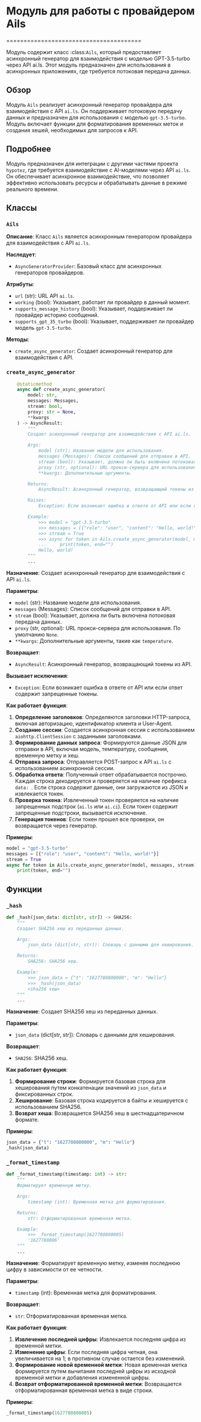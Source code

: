 # Модуль для работы с провайдером Ails
=======================================

Модуль содержит класс :class:`Ails`, который предоставляет асинхронный генератор для взаимодействия с моделью GPT-3.5-turbo через API ai.ls.
Этот модуль предназначен для использования в асинхронных приложениях, где требуется потоковая передача данных.

## Обзор

Модуль `Ails` реализует асинхронный генератор провайдера для взаимодействия с API `ai.ls`. Он поддерживает потоковую передачу данных и предназначен для использования с моделью `gpt-3.5-turbo`. Модуль включает функции для форматирования временных меток и создания хешей, необходимых для запросов к API.

## Подробнее

Модуль предназначен для интеграции с другими частями проекта `hypotez`, где требуется взаимодействие с AI-моделями через API `ai.ls`. Он обеспечивает асинхронное взаимодействие, что позволяет эффективно использовать ресурсы и обрабатывать данные в режиме реального времени.

## Классы

### `Ails`

**Описание**: Класс `Ails` является асинхронным генератором провайдера для взаимодействия с API `ai.ls`.

**Наследует**:
- `AsyncGeneratorProvider`: Базовый класс для асинхронных генераторов провайдеров.

**Атрибуты**:
- `url` (str): URL API `ai.ls`.
- `working` (bool): Указывает, работает ли провайдер в данный момент.
- `supports_message_history` (bool): Указывает, поддерживает ли провайдер историю сообщений.
- `supports_gpt_35_turbo` (bool): Указывает, поддерживает ли провайдер модель `gpt-3.5-turbo`.

**Методы**:
- `create_async_generator`: Создает асинхронный генератор для взаимодействия с API.

### `create_async_generator`

```python
    @staticmethod
    async def create_async_generator(
        model: str,
        messages: Messages,
        stream: bool,
        proxy: str = None,
        **kwargs
    ) -> AsyncResult:
        """
        Создает асинхронный генератор для взаимодействия с API ai.ls.

        Args:
            model (str): Название модели для использования.
            messages (Messages): Список сообщений для отправки в API.
            stream (bool): Указывает, должна ли быть включена потоковая передача данных.
            proxy (str, optional): URL прокси-сервера для использования. По умолчанию `None`.
            **kwargs: Дополнительные аргументы.

        Returns:
            AsyncResult: Асинхронный генератор, возвращающий токены из API.

        Raises:
            Exception: Если возникает ошибка в ответе от API или если ответ содержит запрещенные токены.

        Example:
            >>> model = "gpt-3.5-turbo"
            >>> messages = [{"role": "user", "content": "Hello, world!"}]
            >>> stream = True
            >>> async for token in Ails.create_async_generator(model, messages, stream):
            ...     print(token, end="")
            Hello, world!
        """
        ...
```

**Назначение**:
Создает асинхронный генератор для взаимодействия с API `ai.ls`.

**Параметры**:
- `model` (str): Название модели для использования.
- `messages` (Messages): Список сообщений для отправки в API.
- `stream` (bool): Указывает, должна ли быть включена потоковая передача данных.
- `proxy` (str, optional): URL прокси-сервера для использования. По умолчанию `None`.
- `**kwargs`: Дополнительные аргументы, такие как `temperature`.

**Возвращает**:
- `AsyncResult`: Асинхронный генератор, возвращающий токены из API.

**Вызывает исключения**:
- `Exception`: Если возникает ошибка в ответе от API или если ответ содержит запрещенные токены.

**Как работает функция**:
1. **Определение заголовков**: Определяются заголовки HTTP-запроса, включая авторизацию, идентификатор клиента и User-Agent.
2. **Создание сессии**: Создается асинхронная сессия с использованием `aiohttp.ClientSession` с заданными заголовками.
3. **Формирование данных запроса**: Формируются данные JSON для отправки в API, включая модель, температуру, сообщения, временную метку и хеш.
4. **Отправка запроса**: Отправляется POST-запрос к API `ai.ls` с использованием асинхронной сессии.
5. **Обработка ответа**: Полученный ответ обрабатывается построчно. Каждая строка декодируется и проверяется на наличие префикса `data: `. Если строка содержит данные, они загружаются из JSON и извлекается токен.
6. **Проверка токена**: Извлеченный токен проверяется на наличие запрещенных подстрок (`ai.ls` или `ai.ci`). Если токен содержит запрещенные подстроки, вызывается исключение.
7. **Генерация токенов**: Если токен прошел все проверки, он возвращается через генератор.

**Примеры**:

```python
model = "gpt-3.5-turbo"
messages = [{"role": "user", "content": "Hello, world!"}]
stream = True
async for token in Ails.create_async_generator(model, messages, stream):
    print(token, end="")
```

## Функции

### `_hash`

```python
def _hash(json_data: dict[str, str]) -> SHA256:
    """
    Создает SHA256 хеш из переданных данных.

    Args:
        json_data (dict[str, str]): Словарь с данными для хеширования.

    Returns:
        SHA256: SHA256 хеш.

    Example:
        >>> json_data = {"t": "1627780800000", "m": "Hello"}
        >>> _hash(json_data)
        <sha256 хеш>
    """
    ...
```

**Назначение**:
Создает SHA256 хеш из переданных данных.

**Параметры**:
- `json_data` (dict[str, str]): Словарь с данными для хеширования.

**Возвращает**:
- `SHA256`: SHA256 хеш.

**Как работает функция**:
1. **Формирование строки**: Формируется базовая строка для хеширования путем конкатенации значений из `json_data` и фиксированных строк.
2. **Хеширование**: Базовая строка кодируется в байты и хешируется с использованием SHA256.
3. **Возврат хеша**: Возвращается SHA256 хеш в шестнадцатеричном формате.

**Примеры**:

```python
json_data = {"t": "1627780800000", "m": "Hello"}
_hash(json_data)
```

### `_format_timestamp`

```python
def _format_timestamp(timestamp: int) -> str:
    """
    Форматирует временную метку.

    Args:
        timestamp (int): Временная метка для форматирования.

    Returns:
        str: Отформатированная временная метка.

    Example:
        >>> _format_timestamp(1627780800005)
        '1627780806'
    """
    ...
```

**Назначение**:
Форматирует временную метку, изменяя последнюю цифру в зависимости от ее четности.

**Параметры**:
- `timestamp` (int): Временная метка для форматирования.

**Возвращает**:
- `str`: Отформатированная временная метка.

**Как работает функция**:
1. **Извлечение последней цифры**: Извлекается последняя цифра из временной метки.
2. **Изменение цифры**: Если последняя цифра четная, она увеличивается на 1; в противном случае остается без изменений.
3. **Формирование новой временной метки**: Новая временная метка формируется путем вычитания последней цифры из исходной временной метки и добавления измененной цифры.
4. **Возврат отформатированной временной метки**: Возвращается отформатированная временная метка в виде строки.

**Примеры**:

```python
_format_timestamp(1627780800005)
```